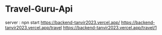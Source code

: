 # Travel-Guru-Api
 server : npn start
 https://backend-tanvir2023.vercel.app/
 https://backend-tanvir2023.vercel.app/travel
  https://backend-tanvir2023.vercel.app/travel/1
